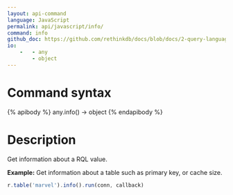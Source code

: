 ```yaml
---
layout: api-command 
language: JavaScript
permalink: api/javascript/info/
command: info 
github_doc: https://github.com/rethinkdb/docs/blob/docs/2-query-language/api/javascript/control-structures/info.md
io:
    -   - any
        - object
---
```


# Command syntax #

{% apibody %}
any.info() &rarr; object
{% endapibody %}

# Description #

Get information about a RQL value.

__Example:__ Get information about a table such as primary key, or cache size.

```js
r.table('marvel').info().run(conn, callback)
```
